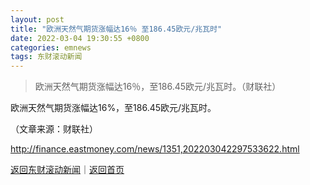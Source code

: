 ```yaml
---
layout: post
title: "欧洲天然气期货涨幅达16％ 至186.45欧元/兆瓦时"
date: 2022-03-04 19:30:55 +0800
categories: emnews
tags: 东财滚动新闻
---
```

> 欧洲天然气期货涨幅达16％，至186.45欧元/兆瓦时。（财联社）

<p>欧洲天然气期货涨幅达16%，至186.45欧元/兆瓦时。</p><p class="em_media">（文章来源：财联社）</p>

<http://finance.eastmoney.com/news/1351,202203042297533622.html>

[返回东财滚动新闻](//finews.withounder.com/emnews/)｜[返回首页](//finews.withounder.com/)